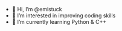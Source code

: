 - 👋 Hi, I’m @emistuck
- 👀 I’m interested in improving coding skills
- 🌱 I’m currently learning Python & C++
